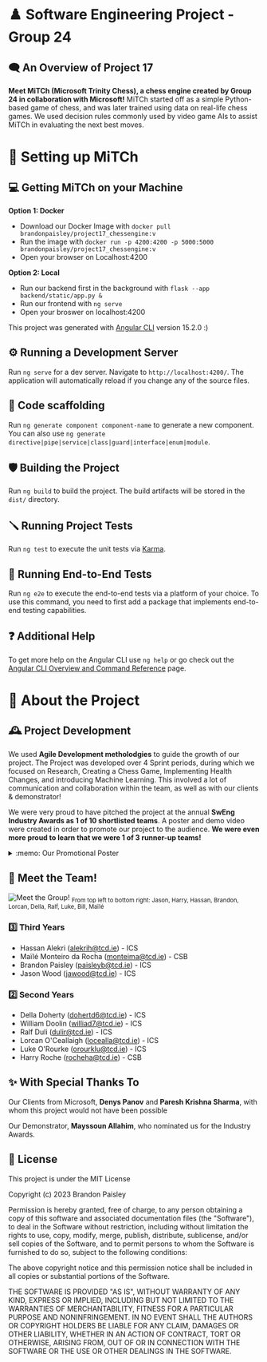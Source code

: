 # :chess_pawn: Software Engineering Project - Group 24
## :left_speech_bubble: An Overview of Project 17
**Meet MiTCh (Microsoft Trinity Chess), a chess engine created by Group 24 in collaboration with Microsoft!** MiTCh started off as a simple Python-based game of chess, and was later trained using data on real-life chess games. We used decision rules commonly used by video game AIs to assist MiTCh in evaluating the next best moves. 

# 	:robot: Setting up MiTCh
## 	:computer: Getting MiTCh on your Machine
**Option 1: Docker**
* Download our Docker Image with ```docker pull brandonpaisley/project17_chessengine:v```
* Run the image with `docker run -p 4200:4200 -p 5000:5000 brandonpaisley/project17_chessengine:v`
* Open your browser on Localhost:4200

**Option 2: Local**
* Run our backend first in the background with `flask --app backend/static/app.py &`
* Run our frontend with `ng serve`
* Open your broswer on localhost:4200

This project was generated with [Angular CLI](https://github.com/angular/angular-cli) version 15.2.0 :)

## :gear: Running a Development Server
Run `ng serve` for a dev server. Navigate to `http://localhost:4200/`. The application will automatically reload if you change any of the source files.

## :wrench: Code scaffolding
Run `ng generate component component-name` to generate a new component. You can also use `ng generate directive|pipe|service|class|guard|interface|enum|module`.

## :shield: Building the Project
Run `ng build` to build the project. The build artifacts will be stored in the `dist/` directory.

## :screwdriver: Running Project Tests
Run `ng test` to execute the unit tests via [Karma](https://karma-runner.github.io).

## :hammer: Running End-to-End Tests
Run `ng e2e` to execute the end-to-end tests via a platform of your choice. To use this command, you need to first add a package that implements end-to-end testing capabilities.

## 	:question: Additional Help
To get more help on the Angular CLI use `ng help` or go check out the [Angular CLI Overview and Command Reference](https://angular.io/cli) page.


#	:dizzy: About the Project
## :mantelpiece_clock: Project Development

We used **Agile Development metholodgies** to guide the growth of our project. The Project was developed over 4 Sprint periods, during which we focused on Research, Creating a Chess Game, Implementing Health Changes, and introducing Machine Learning. This involved a lot of communication and collaboration within the team, as well as with our clients & demonstrator!

We were very proud to have pitched the project at the annual **SwEng Industry Awards as 1 of 10 shortlisted teams**. A poster and demo video were created in order to promote our project to the audience. **We were even more proud to learn that we were 1 of 3 runner-up teams!**

<details>
<summary> :memo: Our Promotional Poster</summary>

![SwEng Industry Awards Poster](https://user-images.githubusercontent.com/82171829/231405461-97c42f79-ec07-4053-b111-bfe3ab4f40f1.png)
<sub>Group 24 Software Engineering Promotional Poster</sub>
</details>

## :raising_hand: Meet the Team!
![Meet the Group!](https://user-images.githubusercontent.com/82171829/231404648-00ebbd15-07c0-4a02-97eb-79b6a13a2818.jpg)
<sub>From top left to bottom right: Jason, Harry, Hassan, Brandon, Lorcan, Della, Ralf, Luke, Bill, Maïlé </sub>

### :three: Third Years
* Hassan Alekri (alekrih@tcd.ie) - ICS
* Maïlé Monteiro da Rocha (monteima@tcd.ie) - CSB
* Brandon Paisley (paisleyb@tcd.ie) - ICS
* Jason Wood (jawood@tcd.ie) - ICS
### :two: Second Years
* Della Doherty (dohertd6@tcd.ie) - ICS
* William Doolin (williad7@tcd.ie) - ICS
* Ralf Duli (dulir@tcd.ie) - ICS
* Lorcan O'Ceallaigh (locealla@tcd.ie) - ICS
* Luke O'Rourke (orourklu@tcd.ie) - ICS
* Harry Roche (rocheha@tcd.ie) - CSB

## :sparkles: With Special Thanks To

Our Clients from Microsoft, **Denys Panov** and **Paresh Krishna Sharma**, with whom this project would not have been possible

Our Demonstrator, **Mayssoun Allahim**, who nominated us for the Industry Awards.

## :scroll: License

This project is under the MIT License

Copyright (c) 2023 Brandon Paisley

Permission is hereby granted, free of charge, to any person obtaining a copy
of this software and associated documentation files (the "Software"), to deal
in the Software without restriction, including without limitation the rights
to use, copy, modify, merge, publish, distribute, sublicense, and/or sell
copies of the Software, and to permit persons to whom the Software is
furnished to do so, subject to the following conditions:

The above copyright notice and this permission notice shall be included in all
copies or substantial portions of the Software.

THE SOFTWARE IS PROVIDED "AS IS", WITHOUT WARRANTY OF ANY KIND, EXPRESS OR
IMPLIED, INCLUDING BUT NOT LIMITED TO THE WARRANTIES OF MERCHANTABILITY,
FITNESS FOR A PARTICULAR PURPOSE AND NONINFRINGEMENT. IN NO EVENT SHALL THE
AUTHORS OR COPYRIGHT HOLDERS BE LIABLE FOR ANY CLAIM, DAMAGES OR OTHER
LIABILITY, WHETHER IN AN ACTION OF CONTRACT, TORT OR OTHERWISE, ARISING FROM,
OUT OF OR IN CONNECTION WITH THE SOFTWARE OR THE USE OR OTHER DEALINGS IN THE
SOFTWARE.
